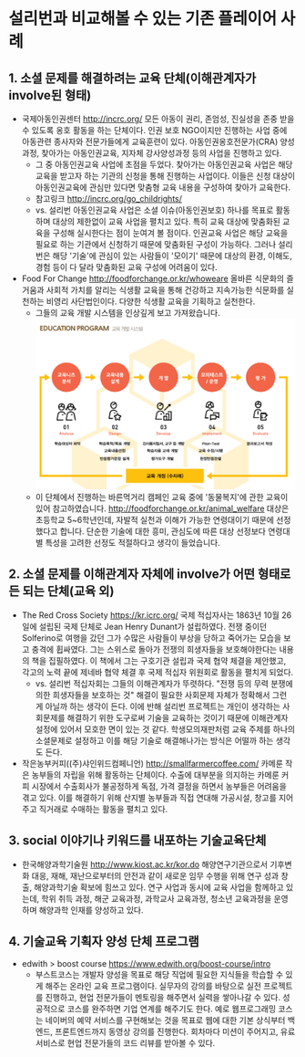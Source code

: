 # 설리번과 비교해볼 수 있는 기존 플레이어 사례
## 1. 소셜 문제를 해결하려는 교육 단체(이해관계자가 involve된 형태)
  - 국제아동인권센터 http://incrc.org/
    모든 아동이 권리, 존엄성, 진실성을 존중 받을 수 있도록 옹호 활동을 하는 단체이다. 인권 보호 NGO이지만 진행하는 사업 중에 아동관련 종사자와 전문가들에게 교육훈련이 있다. 아동인권옹호전문가(CRA) 양성과정, 찾아가는 아동인권교육, 지자체 강사양성과정 등의 사업을 진행하고 있다. 
    - 그 중 아동인권교육 사업에 초점을 두었다. 찾아가는 아동인권교육 사업은 해당 교육을 받고자 하는 기관의 신청을 통해 진행하는 사업이다. 이들은 신청 대상이 아동인권교육에 관심만 있다면 맞춤형 교육 내용을 구성하여 찾아가 교육한다.
    - 참고링크 http://incrc.org/go_childrights/
    - vs. 설리번
      아동인권교육 사업은 소셜 이슈(아동인권보호) 하나를 목표로 활동하며 대상의 제한없이 교육 사업을 펼치고 있다. 특히 교육 대상에 맞춤화된 교육을 구성해 실시한다는 점이 눈여겨 볼 점이다. 인권교육 사업은 해당 교육을 필요로 하는 기관에서 신청하기 때문에 맞춤화된 구성이 가능하다. 그러나 설리번은 해당 '기술'에 관심이 있는 사람들이 '모이기' 때문에 대상의 환경, 이해도, 경험 등이 다 달라 맞춤화된 교육 구성에 어려움이 있다.
  - Food For Change http://foodforchange.or.kr/whoweare
      올바른 식문화의 즐거움과 사회적 가치를 알리는 식생활 교육을 통해 건강하고 지속가능한 식문화를 실천하는 비영리 사단법인이다. 다양한 식생활 교육을 기획하고 실천한다. 
      - 그들의 교육 개발 시스템을 인상깊게 보고 가져왔습니다.
      ![system](img/system.png)
      - 이 단체에서 진행하는 바른먹거리 캠페인 교육 중에 '동물복지'에 관한 교육이 있어 참고하였습니다. http://foodforchange.or.kr/animal_welfare
       대상은 초등학교 5~6학년인데, 자발적 실천과 이해가 가능한 연령대이기 때문에 선정했다고 합니다. 단순한 기술에 대한 흥미, 관심도에 따른 대상 선정보다 연령대별 특성을 고려한 선정도 적절하다고 생각이 들었습니다.

         
## 2. 소셜 문제를 이해관계자 자체에 involve가 어떤 형태로든 되는 단체(교육 외)
  - The Red Cross Society https://kr.icrc.org/
    국제 적십자사는 1863년 10월 26일에 설립된 국제 단체로 Jean Henry Dunant가 설립하였다. 전쟁 중이던 Solferino로 여행을 갔던 그가 수많은 사람들이 부상을 당하고 죽어가는 모습을 보고 충격에 휩싸였다. 그는 스위스로 돌아가 전쟁의 희생자들을 보호해야한다는 내용의 책을 집필하였다. 이 책에서 그는 구호기관 설립과 국제 협약 체결을 제안했고, 각고의 노력 끝에 제네바 협약 체결 후 국제 적십자 위원회로 활동을 펼치게 되었다.
    - vs. 설리번
      적십자회는 그들의 이해관계자가 뚜렷하다. "전쟁 등의 무력 분쟁에 의한 희생자들을 보호하는 것" 해결이 필요한 사회문제 자체가 정확해서 그런 게 아닐까 하는 생각이 든다. 이에 반해 설리번 프로젝트는 개인이 생각하는 사회문제를 해결하기 위한 도구로써 기술을 교육하는 것이기 때문에 이해관계자 설정에 있어서 모호한 면이 있는 것 같다. 학생모의재판처럼 교육 주제를 하나의 소셜문제로 설정하고 이를 해당 기술로 해결해나가는 방식은 어떨까 하는 생각도 든다. 
  - 작은농부커피((주)샤인위드컴페니언) http://smallfarmercoffee.com/
      카메룬 작은 농부들의 자립을 위해 활동하는 단체이다. 수출에 대부분을 의지하는 카메룬 커피 시장에서 수출회사가 불공정하게 독점, 가격 결정을 하면서 농부들은 어려움을 겪고 있다. 이를 해결하기 위해 산지별 농부들과 직접 연대해 가공시설, 창고를 지어주고 직거래로 수매하는 활동을 펼치고 있다.
       
## 3. social 이야기나 키워드를 내포하는 기술교육단체
  - 한국해양과학기술원 http://www.kiost.ac.kr/kor.do
      해양연구기관으로서 기후변화 대응, 재해, 재난으로부터의 안전과 같이 새로운 임무 수행을 위해 연구 성과 창출, 해양과학기술 확보에 힘쓰고 있다. 연구 사업과 동시에 교육 사업을 함께하고 있는데, 학위 취득 과정, 해군 교육과정, 과학교사 교육과정, 청소년 교육과정을 운영하며 해양과학 인재를 양성하고 있다. 

## 4. 기술교육 기획자 양성 단체 프로그램 
  - edwith > boost course https://www.edwith.org/boost-course/intro
    - 부스트코스는 개발자 양성을 목표로 해당 직업에 필요한 지식들을 학습할 수 있게 해주는 온라인 교육 프로그램이다. 실무자의 강의를 바탕으로 실전 프로젝트를 진행하고, 현업 전문가들이 멘토링을 해주면서 실력을 쌓아나갈 수 있다. 성공적으로 코스를 완주하면 기업 연계를 해주기도 한다. 예로 웹프로그래밍 코스는 네이버의 예약 서비스를 구현해보는 것을 목표로 웹에 대한 기본 상식부터 백엔드, 프론트엔드까지 동영상 강의를 진행한다. 회차마다 미션이 주어지고, 유료 서비스로 현업 전문가들의 코드 리뷰를 받아볼 수 있다.
